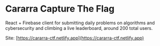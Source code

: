 # Cararra Capture The Flag

React + Firebase client for submitting daily problems on algorithms and cybersecurity and climbing a live leaderboard, around 200 total users.

Site: [https://cararra-ctf.netlify.app](https://cararra-ctf.netlify.app)
